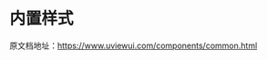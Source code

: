 # 内置样式

<!-- 原文档地址：<iframe src="https://www.uviewui.com/components/common.html" width="100%" height="1200px"></iframe> -->

原文档地址：https://www.uviewui.com/components/common.html